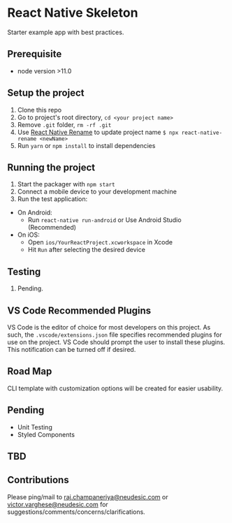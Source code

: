 # React Native Skeleton

Starter example app with best practices.

## Prerequisite

- node version >11.0

## Setup the project

1. Clone this repo
2. Go to project's root directory, `cd <your project name>`
3. Remove `.git` folder, `rm -rf .git`
4. Use [React Native Rename](https://github.com/junedomingo/react-native-rename) to update project name `$ npx react-native-rename <newName>`
5. Run `yarn` or `npm install` to install dependencies


## Running the project

1. Start the packager with `npm start`
2. Connect a mobile device to your development machine
3. Run the test application:

- On Android:
  - Run `react-native run-android` or Use Android Studio (Recommended)
- On iOS:
  - Open `ios/YourReactProject.xcworkspace` in Xcode
  - Hit `Run` after selecting the desired device

## Testing

1. Pending.


## VS Code Recommended Plugins

VS Code is the editor of choice for most developers on this project. As such, the `.vscode/extensions.json` file specifies recommended plugins for use on the project. VS Code should prompt the user to install these plugins. This notification can be turned off if desired.

## Road Map

CLI template with customization options will be created for easier usability.

## Pending

- Unit Testing
- Styled Components


## TBD


## Contributions

Please ping/mail to raj.champaneriya@neudesic.com or victor.varghese@neudesic.com for suggestions/comments/concerns/clarifications.
